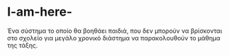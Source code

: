 # I-am-here-
Ένα σύστημα το οποίο θα βοηθάει παιδιά, που δεν μπορούν να βρίσκονται στο σχολείο για μεγάλο χρονικό διάστημα να παρακολουθούν το μάθημα της τάξης.
